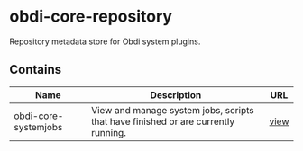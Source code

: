 # obdi-core-repository
Repository metadata store for Obdi system plugins.

## Contains
|        Name          |                     Description                                  |        URL              |
|----------------------|------------------------------------------------------------------|-------------------------|
|obdi-core-systemjobs  |  View and manage system jobs, scripts that have finished or are currently running.  | [view](https://github.com/mclarkson/obdi-core-systemjobs]) |
